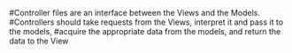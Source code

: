 #Controller files are an interface between the Views and the Models.
#Controllers should take requests from the Views, interpret it and pass it to the models, 
#acquire the appropriate data from the models, and return the data to the View
